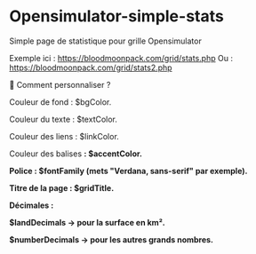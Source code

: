 # Opensimulator-simple-stats
Simple page de statistique pour grille Opensimulator 

Exemple ici : https://bloodmoonpack.com/grid/stats.php
Ou :  https://bloodmoonpack.com/grid/stats2.php


📝 Comment personnaliser  ?

Couleur de fond : $bgColor.

Couleur du texte : $textColor.

Couleur des liens : $linkColor.

Couleur des balises <b> : $accentColor.

Police : $fontFamily (mets "Verdana, sans-serif" par exemple).

Titre de la page : $gridTitle.

Décimales :

$landDecimals → pour la surface en km².

$numberDecimals → pour les autres grands nombres.

